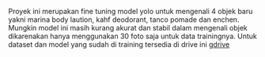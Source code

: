 Proyek ini merupakan fine tuning model yolo untuk mengenali 4 objek baru yakni marina body laution, kahf deodorant, tanco pomade dan enchen. Mungkin model ini masih kurang akurat dan stabil dalam mengenali objek dikarenakan hanya menggunakan 30 foto saja untuk data trainingnya. Untuk dataset dan model yang sudah di training tersedia di drive ini <a target=_blank href="https://drive.google.com/drive/folders/1ELYgfd6pIoYQLTzbch6FHwVxGhfe90UN?usp=sharing">gdrive</a>
